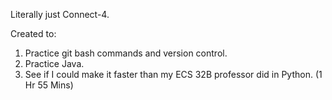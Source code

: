 Literally just Connect-4.

Created to:
1. Practice git bash commands and version control.
2. Practice Java.
3. See if I could make it faster than my ECS 32B professor did in Python. (1 Hr 55 Mins)
